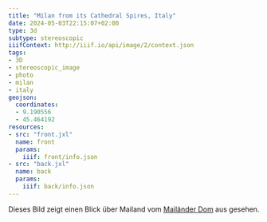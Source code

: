 ```yaml
---
title: "Milan from its Cathedral Spires, Italy"
date: 2024-05-03T22:15:07+02:00
type: 3d
subtype: stereoscopic
iiifContext: http://iiif.io/api/image/2/context.json
tags:
- 3D
- stereoscopic_image
- photo
- milan
- italy
geojson:
  coordinates:
  - 9.190556
  - 45.464192
resources:
- src: "front.jxl"
  name: front
  params:
    iiif: front/info.json
- src: "back.jxl"
  name: back
  params:
    iiif: back/info.json
---
```


Dieses Bild zeigt einen Blick über Mailand vom [Mailänder Dom](https://de.wikipedia.org/wiki/Mail%C3%A4nder_Dom) aus gesehen.
